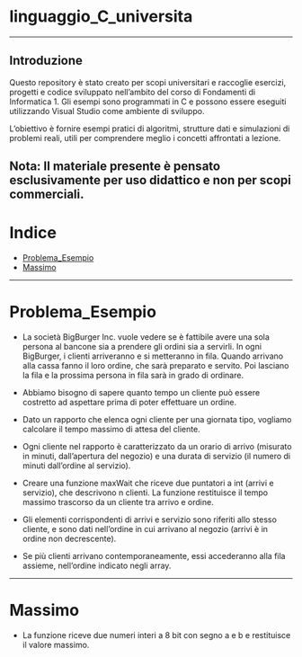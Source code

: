 # linguaggio_C_universita
---
## Introduzione
Questo repository è stato creato per scopi universitari e raccoglie esercizi, progetti e codice sviluppato nell’ambito del corso di Fondamenti di Informatica 1.
Gli esempi sono programmati in C e possono essere eseguiti utilizzando Visual Studio come ambiente di sviluppo.

L’obiettivo è fornire esempi pratici di algoritmi, strutture dati e simulazioni di problemi reali, utili per comprendere meglio i concetti affrontati a lezione.

Nota: Il materiale presente è pensato esclusivamente per uso didattico e non per scopi commerciali.
---
# Indice
- [Problema_Esempio](#Problema_Esempio)
- [Massimo](#Massimo)
---
# Problema_Esempio
 - La società BigBurger Inc. vuole vedere se è fattibile avere una sola 
persona al bancone sia a prendere gli ordini sia a servirli. In ogni 
BigBurger, i clienti arriveranno e si metteranno in fila. Quando arrivano 
alla cassa fanno il loro ordine, che sarà preparato e servito. Poi lasciano 
la fila e la prossima persona in fila sarà in grado di ordinare.

- Abbiamo bisogno di sapere quanto tempo un cliente può essere costretto 
ad aspettare prima di poter effettuare un ordine. 
- Dato un rapporto che elenca ogni cliente per una giornata tipo, vogliamo 
calcolare il tempo massimo di attesa del cliente. 

- Ogni cliente nel rapporto è caratterizzato da un orario di arrivo (misurato 
in minuti, dall’apertura del negozio) e una durata di servizio (il numero di 
minuti dall’ordine al servizio).
- Creare una funzione maxWait che riceve due puntatori a int (arrivi e 
servizio), che descrivono n clienti. La funzione restituisce il tempo 
massimo trascorso da un cliente tra arrivo e ordine. 

- Gli elementi corrispondenti di arrivi e servizio sono riferiti allo stesso 
cliente, e sono dati nell’ordine in cui arrivano al negozio (arrivi è in ordine 
non decrescente).
- Se più clienti arrivano contemporaneamente, essi accederanno alla fila 
assieme, nell’ordine indicato negli array.
---
# Massimo
- La funzione riceve due numeri interi a 8 bit con segno a e b e restituisce il valore massimo.
